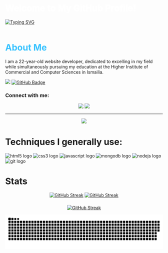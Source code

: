 <h1 align="left" style="color: #ffffff;">Welcome to My GitHub Profile!</h1> 
<div align="left">
  <a href="https://git.io/typing-svg">
    <img src="https://readme-typing-svg.herokuapp.com?font=Fira+Code&weight=300&size=30&pause=500&color=ffffff&background=FFE60000&vCenter=true&multiline=true&width=500&height=70&lines=Hi+%F0%9F%91%8B%2C+I'm+Youssef+Wahba" alt="Typing SVG" />
  </a>
</div>
<br>

<h1 align="left" style="color: #38C2FF;">About Me</h1>

<p align="left">
  I am a 22-year-old website developer, dedicated to excelling in my field while simultaneously pursuing my education at the Higher Institute of Commercial and Computer Sciences in Ismailia.
  
  <a href="https://github.com/TheYoussefWahba "><img src="https://komarev.com/ghpvc/?username=TheYoussefWahba "></a>
  <a href="https://github.com/TheYoussefWahba?tab=followers"><img src="https://img.shields.io/github/followers/TheYoussefWahba?label=Followers&style=social" alt="GitHub Badge"></a>
</p>

<h3 align="left">Connect with me:</h3>

<div align="center">
  <a href="https://www.youtube.com/@TheYoussefWahba" target="_blank"><img src="https://img.shields.io/badge/YouTube-FF0000?style=for-the-badge&logo=youtube&logoColor=white" target="_blank"></a>
  <a href="https://www.linkedin.com/in/youssef-wahba-572223286/" target="_blank"><img src="https://img.shields.io/badge/-LinkedIn-%230077B5?style=for-the-badge&logo=linkedin&logoColor=white" target="_blank"></a>

---
  <a href="https://lanyard.cnrad.dev/api/1056186358848295052" target="_blank"><img src="https://lanyard.cnrad.dev/api/1056186358848295052" width=550 target="_blank"></a>

 <!-- <a href = "https://discord.gg/user/1056186358848295052"><img src="https://img.shields.io/badge/Discord-%235865F2.svg?style=for-the-badge&logo=discord&logoColor=white" target="_blank"></a> -->
</div>

<h1 align="left">Techniques I generally use:</h1>
<div align="left">
  <img src="https://img.shields.io/badge/HTML5-E34F26?logo=html5&logoColor=white&style=for-the-badge" height="40" alt="html5 logo"  />
  <img src="https://img.shields.io/badge/CSS3-1572B6?logo=css3&logoColor=white&style=for-the-badge" height="40" alt="css3 logo"  />
  <img src="https://cdn.jsdelivr.net/gh/devicons/devicon/icons/javascript/javascript-plain.svg" height="40" alt="javascript logo"  />
 <!-- <img src="https://cdn.jsdelivr.net/gh/devicons/devicon/icons/typescript/typescript-plain.svg" height="40" alt="typescript logo"  /> -->
 <!--   <img src="https://cdn.simpleicons.org/react/61DAFB" height="40" alt="react logo"  /> -->
 <!-- <img src="https://img.shields.io/badge/Bootstrap-7952B3?logo=bootstrap&logoColor=white&style=for-the-badge" height="40" alt="bootstrap logo"  /> -->
 <!-- <img src="https://img.shields.io/badge/Tailwind CSS-06B6D4?logo=tailwindcss&logoColor=black&style=for-the-badge" height="40" alt="tailwindcss logo"  /> -->
  <img src="https://img.shields.io/badge/MongoDB-47A248?logo=mongodb&logoColor=white&style=for-the-badge" height="40" alt="mongodb logo"  />
  <img src="https://img.shields.io/badge/Node.js-339933?logo=nodedotjs&logoColor=white&style=for-the-badge" height="40" alt="nodejs logo"  />
  <img src="https://img.shields.io/badge/Git-F05032?logo=git&logoColor=white&style=for-the-badge" height="40" alt="git logo"  />
</div>

<h1 align="left">Stats</h1>
<div align="center">
<a href="https://git.io/streak-stats"><img src="https://streak-stats.demolab.com?user=TheYoussefWahba&theme=github-dark-blue" alt="GitHub Streak" /></a>
<a href="https://git.io/streak-stats"><img src="https://github-readme-stats.vercel.app/api?username=TheYoussefWahba&show_icons=true&theme=github_dark" alt="GitHub Streak" /></a>

###

<a href="https://git.io/streak-stats"><img src="https://github-readme-stats.vercel.app/api/top-langs/?username=TheYoussefWahba&layout=compact" alt="GitHub Streak" width=600 /></a>
</div>



<img src="https://raw.githubusercontent.com/lucasb25/lucasb25/output/snake.svg" alt="Snake animation" width= 1000 />
